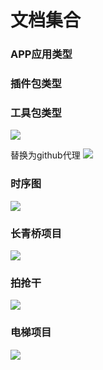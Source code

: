 #  文档集合

### APP应用类型

### 插件包类型

### 工具包类型

![](http://www.plantuml.com/plantuml/proxy?cache=no&src=https://it-boyer.github.io/iDocs/uml/opinion-wbs.plantuml)

替换为github代理
![](http://www.plantuml.com/plantuml/proxy?cache=no&src=https://it-boyer.github.io/iDocs/uml/CLIImageEditor-class.plantuml)


### 时序图
![](http://www.plantuml.com/plantuml/proxy?cache=no&src=https://it-boyer.github.io/iDocs/uml/CLIImageEditor-act.plantuml) 


### 长青桥项目
![](http://www.plantuml.com/plantuml/proxy?cache=no&src=https://it-boyer.github.io/iDocs/uml/长青桥/week-1-wbs.uml)


### 拍抢干
![](http://www.plantuml.com/plantuml/proxy?cache=no&src=https://it-boyer.github.io/iDocs/uml/report-class.plantuml)

### 电梯项目
![](http://www.plantuml.com/plantuml/proxy?cache=no&src=https://it-boyer.github.io/iDocs/uml/DtBox/dtbox.plantuml)
